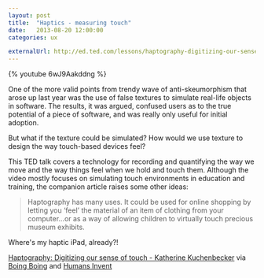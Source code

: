 ```yaml
---
layout: post
title:  "Haptics - measuring touch"
date:   2013-08-20 12:00:00
categories: ux

externalUrl: http://ed.ted.com/lessons/haptography-digitizing-our-sense-of-touch-katherine-kuchenbecker#watch
---
```


{% youtube 6wJ9Aakddng %}

One of the more valid points from trendy wave of anti-skeumorphism that arose up last year was the use of false textures to simulate real-life objects in software. The results, it was argued, confused users as to the true potential of a piece of software, and was really only useful for initial adoption.

But what if the texture could be simulated?  How would we use texture to design the way touch-based devices feel?

This TED talk covers a technology for recording and quantifying the way we move and the way things feel when we hold and touch them.  Although the video mostly focuses on simulating touch environments in education and training, the companion article raises some other ideas:

> Haptography has many uses. It could be used for online shopping by letting you ‘feel’ the material of an item of clothing from your computer...or as a way of allowing children to virtually touch precious museum exhibits.

Where's my haptic iPad, already?!

[Haptography: Digitizing our sense of touch - Katherine Kuchenbecker](http://ed.ted.com/lessons/haptography-digitizing-our-sense-of-touch-katherine-kuchenbecker#watch) via [Boing Boing](http://boingboing.net/2013/08/20/haptography-recording-the-fee.html) and [Humans Invent](http://www.humansinvent.com/#!/13287/haptography-a-digital-future-with-feeling/)